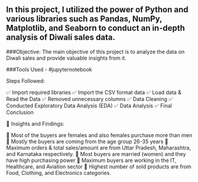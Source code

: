 ## In this project, I utilized the power of Python and various libraries such as Pandas, NumPy, Matplotlib, and Seaborn to conduct an in-depth analysis of Diwali sales data.

###Objective:
The main objective of this project is to analyze the data on Diwali sales and provide valuable insights from it.

###Tools Used - #jupyternotebook 

Steps Followed:

✅ Import required libraries
✅ Import the CSV format data
✅ Load data & Read the Data
✅ Removed unnecessary columns
✅ Data Cleaning
✅ Conducted Exploratory Data Analysis (EDA)
✅ Data Analysis
✅ Final Conclusion


🚀 Insights and Findings:

📌 Most of the buyers are females and also females purchase more than men
📌 Mostly the buyers are coming from the age group 26-35 years
📌 Maximum orders & total sales/amount are from Uttar Pradesh, Maharashtra, and Karnataka respectively.
📌 Most buyers are married (women) and they have high purchasing power
📌 Maximum buyers are working in the IT, Healthcare, and Aviation sector
📌 Highest number of sold products are from Food, Clothing, and Electronics categories.
